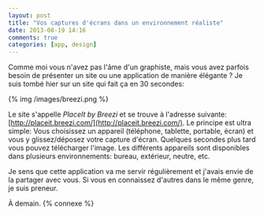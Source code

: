 ```yaml
---
layout: post
title: "Vos captures d'écrans dans un environnement réaliste"
date: 2013-08-19 14:16
comments: true
categories: [app, design]
---
```


Comme moi vous n'avez pas l'âme d'un graphiste, mais vous avez parfois
besoin de présenter un site ou une application de manière élégante ?
Je suis tombé hier sur un site qui fait ça en 30 secondes:

{% img /images/breezi.png %}

<!-- more -->

Le site s'appelle *PlaceIt by Breezi* et se trouve à l'adresse suivante:
[http://placeit.breezi.com/](http://placeit.breezi.com/). Le principe est
ultra simple: Vous choisissez un appareil (téléphone, tablette, portable,
écran) et vous y glissez/déposez votre capture d'écran. Quelques secondes
plus tard vous pouvez télécharger l'image. Les différents appareils sont
disponibles dans plusieurs environnements: bureau, extérieur, neutre, etc.

Je sens que cette application va me servir régulièrement et j'avais envie
de la partager avec vous. Si vous en connaissez d'autres dans le même genre,
je suis preneur.

À demain.
{% connexe %}
